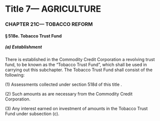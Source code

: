 
# Title 7— AGRICULTURE
### CHAPTER 21C— TOBACCO REFORM
#### § 518e. Tobacco Trust Fund
##### (a) Establishment

There is established in the Commodity Credit Corporation a revolving trust fund, to be known as the “Tobacco Trust Fund”, which shall be used in carrying out this subchapter. The Tobacco Trust Fund shall consist of the following:

(1) Assessments collected under section 518d of this title .

(2) Such amounts as are necessary from the Commodity Credit Corporation.

(3) Any interest earned on investment of amounts in the Tobacco Trust Fund under subsection (c).
